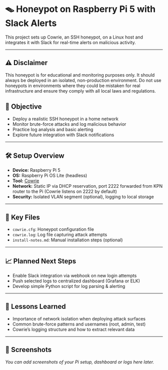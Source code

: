 # 🪤 Honeypot on Raspberry Pi 5 with Slack Alerts

This project sets up Cowrie, an SSH honeypot, on a Linux host and integrates it with Slack for real-time alerts on malicious activity.

---

## ⚠️ Disclaimer
This honeypot is for educational and monitoring purposes only. It should always be deployed in an isolated, non-production environment. 
Do not use honeypots in environments where they could be mistaken for real infrastructure and ensure they comply with all local laws and regulations.

## 🎯 Objective
- Deploy a realistic SSH honeypot in a home network
- Monitor brute-force attacks and log malicious behavior
- Practice log analysis and basic alerting
- Explore future integration with Slack notifications

---

## 🛠️ Setup Overview
- **Device:** Raspberry Pi 5
- **OS:** Raspberry Pi OS Lite (headless)
- **Tool:** [Cowrie](https://github.com/cowrie/cowrie)
- **Network:** Static IP via DHCP reservation, port 2222 forwarded from KPN router to the Pi (Cowrie listens on 2222 by default)
- **Security:** Isolated VLAN segment (optional), logging to local storage

---

## 📂 Key Files
- `cowrie.cfg`: Honeypot configuration file
- `cowrie.log`: Log file capturing attack attempts
- `install-notes.md`: Manual installation steps (optional)

---

## 📈 Planned Next Steps
- Enable Slack integration via webhook on new login attempts
- Push selected logs to centralized dashboard (Grafana or ELK)
- Develop simple Python script for log parsing & alerting

---

## 🧠 Lessons Learned
- Importance of network isolation when deploying attack surfaces
- Common brute-force patterns and usernames (root, admin, test)
- Cowrie’s logging structure and how to extract relevant data

---

## 📸 Screenshots
*You can add screenshots of your Pi setup, dashboard or logs here later.*
```

